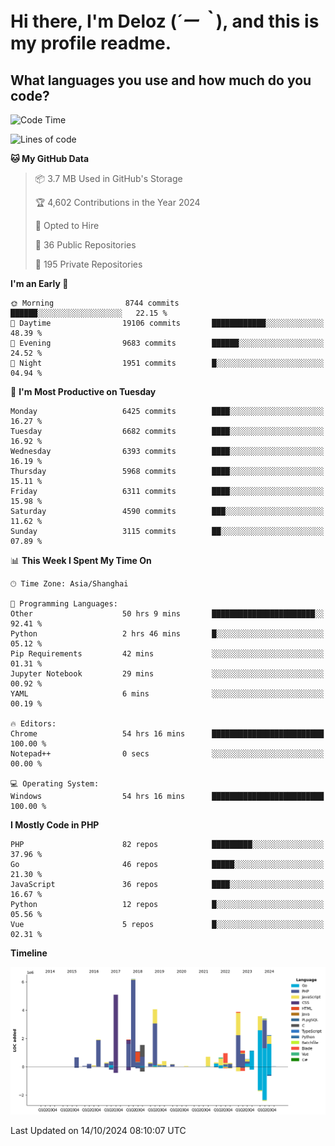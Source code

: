 # **Hi there, I'm Deloz (*´ー｀*), and this is my profile readme.**

## **What languages you use and how much do you code?**

<!--START_SECTION:waka-->
![Code Time](http://img.shields.io/badge/Code%20Time-4%2C818%20hrs%2015%20mins-blue)

![Lines of code](https://img.shields.io/badge/From%20Hello%20World%20I%27ve%20Written-43.0%20million%20lines%20of%20code-blue)

**🐱 My GitHub Data** 

> 📦 3.7 MB Used in GitHub's Storage 
 > 
> 🏆 4,602 Contributions in the Year 2024
 > 
> 💼 Opted to Hire
 > 
> 📜 36 Public Repositories 
 > 
> 🔑 195 Private Repositories 
 > 
**I'm an Early 🐤** 

```text
🌞 Morning                8744 commits        ██████░░░░░░░░░░░░░░░░░░░   22.15 % 
🌆 Daytime                19106 commits       ████████████░░░░░░░░░░░░░   48.39 % 
🌃 Evening                9683 commits        ██████░░░░░░░░░░░░░░░░░░░   24.52 % 
🌙 Night                  1951 commits        █░░░░░░░░░░░░░░░░░░░░░░░░   04.94 % 
```
📅 **I'm Most Productive on Tuesday** 

```text
Monday                   6425 commits        ████░░░░░░░░░░░░░░░░░░░░░   16.27 % 
Tuesday                  6682 commits        ████░░░░░░░░░░░░░░░░░░░░░   16.92 % 
Wednesday                6393 commits        ████░░░░░░░░░░░░░░░░░░░░░   16.19 % 
Thursday                 5968 commits        ████░░░░░░░░░░░░░░░░░░░░░   15.11 % 
Friday                   6311 commits        ████░░░░░░░░░░░░░░░░░░░░░   15.98 % 
Saturday                 4590 commits        ███░░░░░░░░░░░░░░░░░░░░░░   11.62 % 
Sunday                   3115 commits        ██░░░░░░░░░░░░░░░░░░░░░░░   07.89 % 
```


📊 **This Week I Spent My Time On** 

```text
🕑︎ Time Zone: Asia/Shanghai

💬 Programming Languages: 
Other                    50 hrs 9 mins       ███████████████████████░░   92.41 % 
Python                   2 hrs 46 mins       █░░░░░░░░░░░░░░░░░░░░░░░░   05.12 % 
Pip Requirements         42 mins             ░░░░░░░░░░░░░░░░░░░░░░░░░   01.31 % 
Jupyter Notebook         29 mins             ░░░░░░░░░░░░░░░░░░░░░░░░░   00.92 % 
YAML                     6 mins              ░░░░░░░░░░░░░░░░░░░░░░░░░   00.19 % 

🔥 Editors: 
Chrome                   54 hrs 16 mins      █████████████████████████   100.00 % 
Notepad++                0 secs              ░░░░░░░░░░░░░░░░░░░░░░░░░   00.00 % 

💻 Operating System: 
Windows                  54 hrs 16 mins      █████████████████████████   100.00 % 
```

**I Mostly Code in PHP** 

```text
PHP                      82 repos            █████████░░░░░░░░░░░░░░░░   37.96 % 
Go                       46 repos            █████░░░░░░░░░░░░░░░░░░░░   21.30 % 
JavaScript               36 repos            ████░░░░░░░░░░░░░░░░░░░░░   16.67 % 
Python                   12 repos            █░░░░░░░░░░░░░░░░░░░░░░░░   05.56 % 
Vue                      5 repos             █░░░░░░░░░░░░░░░░░░░░░░░░   02.31 % 
```



**Timeline**

![Lines of Code chart](https://raw.githubusercontent.com/deloz/deloz/main/assets/bar_graph.png)


 Last Updated on 14/10/2024 08:10:07 UTC
<!--END_SECTION:waka-->

